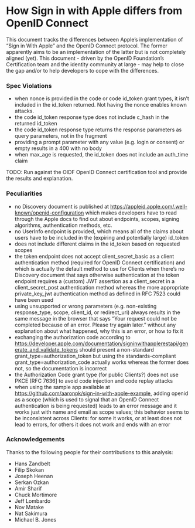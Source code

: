 How Sign in with Apple differs from OpenID Connect
==================================================

This document tracks the differences between Apple’s implementation of “Sign in With Apple” and the OpenID Connect protocol. The former apparently aims to be an implementation of the latter but is not completely aligned (yet). This document - driven by the OpenID Foundation’s Certification team and the identity community at large - may help to close the gap and/or to help developers to cope with the differences.

### Spec Violations

- when nonce is provided in the code or code id_token grant types, it isn’t included in the id_token returned.  Not having the nonce enables known attacks.
- the code id_token response type does not include c_hash in the returned id_token
- the code id_token response type returns the response parameters as query parameters, not in the fragment
- providing a prompt parameter with any value (e.g. login or consent) or empty results in a 400 with no body
- when max_age is requested, the id_token does not include an auth_time claim

TODO: Run against the OIDF OpenID Connect certification tool and provide the results and explanation.

### Peculiarities

- no Discovery document is published at https://appleid.apple.com/.well-known/openid-configuration which makes developers have to read through the Apple docs to find out about endpoints, scopes, signing algorithms, authentication methods, etc.
- no UserInfo endpoint is provided, which means all of the claims about users have to be included in the (expiring and potentially large) id_token
- does not include different claims in the id_token based on requested scopes
- the token endpoint does not accept client_secret_basic as a client authentication method (required for OpenID Connect certification) and which is actually the default method to use for Clients when there’s no Discovery document that says otherwise authentication at the token endpoint requires a (custom) JWT assertion as a client_secret  in a client_secret_post authentication method whereas the more appropriate private_key_jwt authentication method as defined in RFC 7523 could have been used
- using unsupported or wrong parameters (e.g. non-existing response_type, scope, client_id, or redirect_uri) always results in the same message in the browser that says “Your request could not be completed because of an error. Please try again later.” without any explanation about what happened, why this is an error, or how to fix it
- exchanging the authorization code according to https://developer.apple.com/documentation/signinwithapplerestapi/generate_and_validate_tokens should present a non-standard grant_type=authorization_token but using the standards-compliant grant_type=authorization_code actually works whereas the former does not, so the documentation is incorrect
- the Authorization Code grant type (for public Clients?) does not use PKCE [RFC 7636] to avoid code injection and code replay attacks
- when using the sample app available at https://github.com/aaronpk/sign-in-with-apple-example, adding openid as a scope (which is used to signal that an OpenID Connect authentication is being requested) leads to an error message and it works just with name and email as scope values; this behavior seems to be inconsistent across Clients: for some it works, or at least does not lead to errors, for others it does not work and ends with an error

### Acknowledgements

Thanks to the following people for their contributions to this analysis:

- Hans Zandbelt
- Filip Skokan
- Joseph Heenan
- Serkan Ozkan
- Amir Sharif
- Chuck Mortimore
- Jeff Lombardo
- Nov Matake
- Nat Sakimura
- Michael B. Jones

